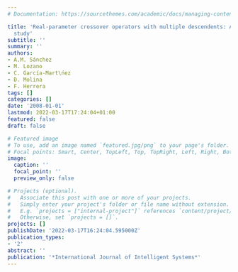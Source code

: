 ```yaml
---
# Documentation: https://sourcethemes.com/academic/docs/managing-content/

title: 'Real-parameter crossover operators with multiple descendents: An experimental
  study'
subtitle: ''
summary: ''
authors:
- A.M. Sánchez
- M. Lozano
- C. García-Mart\ńez
- D. Molina
- F. Herrera
tags: []
categories: []
date: '2008-01-01'
lastmod: 2022-03-17T17:24:04+01:00
featured: false
draft: false

# Featured image
# To use, add an image named `featured.jpg/png` to your page's folder.
# Focal points: Smart, Center, TopLeft, Top, TopRight, Left, Right, BottomLeft, Bottom, BottomRight.
image:
  caption: ''
  focal_point: ''
  preview_only: false

# Projects (optional).
#   Associate this post with one or more of your projects.
#   Simply enter your project's folder or file name without extension.
#   E.g. `projects = ["internal-project"]` references `content/project/deep-learning/index.md`.
#   Otherwise, set `projects = []`.
projects: []
publishDate: '2022-03-17T16:24:04.595000Z'
publication_types:
- '2'
abstract: ''
publication: '*International Journal of Intelligent Systems*'
---
```

